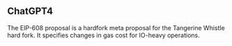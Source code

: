 ## ChatGPT4

The EIP-608 proposal is a hardfork meta proposal for the Tangerine Whistle hard fork. It specifies changes in gas cost for IO-heavy operations.
